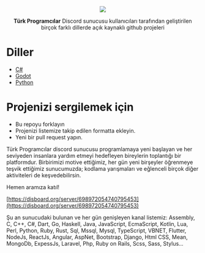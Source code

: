 <p align="center"><img src="https://avatars.githubusercontent.com/u/78164267?s=200&v=4"></p>

<p align="center">
  <b>Türk Programcılar</b> Discord sunucusu kullanıcıları tarafından geliştirilen<br> birçok farklı dillerde açık kaynaklı github projeleri
</p>


# Diller

 - [C#](diller/C%23.md)
 - [Godot](diller/Godot.md)
 - [Python](diller/Python.md)

# Projenizi sergilemek için

- Bu repoyu forklayın
- Projenizi listemize takip edilen formatta ekleyin.
- Yeni bir pull request yapın.


Türk Programcılar discord sunucusu programlamaya yeni başlayan ve her seviyeden insanlara yardım etmeyi hedefleyen bireylerin toplantığı bir platformdur. Birbirimizi motive ettiğimiz, her gün yeni birşeyler öğrenmeye teşvik ettiğimiz sunucumuzda; kodlama yarışmaları ve eğlenceli birçok diğer aktiviteleri de keşvedebilirsin.

Hemen aramıza katıl!

[https://disboard.org/server/698972054740795453](https://disboard.org/server/698972054740795453)

Şu an sunucudaki bulunan ve her gün genişleyen kanal listemiz: Assembly, C, C++, C#, Dart, Go, Haskell, Java, JavaScript, EcmaScript, Kotlin, Lua, Perl, Python, Ruby, Rust, Sql, Mssql, Mysql, TypeScript, VBNET, Flutter, NodeJs, ReactJs, Angular, AspNet, Bootstrap, Django, Html CSS, Mean, MongoDb, ExpessJs, Laravel, Php, Ruby on Rails, Scss, Sass, Stylus...

